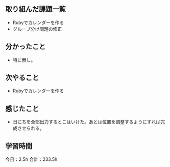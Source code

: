 ## 取り組んだ課題一覧
* Rubyでカレンダーを作る
* グループ分け問題の修正
## 分かったこと
* 特に無し。
 
    
    

## 次やること
*  Rubyでカレンダーを作る
## 感じたこと
*  日にちを全部出力するとこはいけた。あとは位置を調整するようにすれば完成させられる。
 
## 学習時間
今日：2.5h
合計：233.5h
